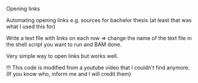 Opening links

Automating opening links e.g. sources for bachelor thesis (at least that was what I used this for)

Write a text file with links on each row => change the name of the text file in the shell script you want to run and BAM done.

Very simple way to open links but works well.

!!! This code is modified from a youtube video that I couldn't find anymore. (If you know who, inform me and I will credit them)